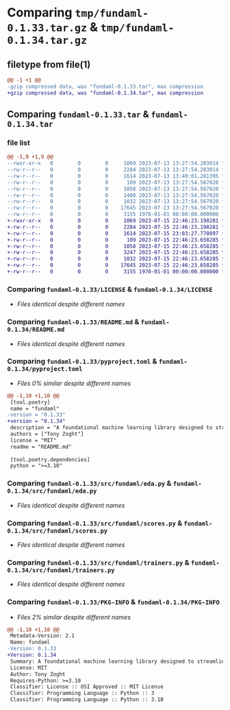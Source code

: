 # Comparing `tmp/fundaml-0.1.33.tar.gz` & `tmp/fundaml-0.1.34.tar.gz`

## filetype from file(1)

```diff
@@ -1 +1 @@
-gzip compressed data, was "fundaml-0.1.33.tar", max compression
+gzip compressed data, was "fundaml-0.1.34.tar", max compression
```

## Comparing `fundaml-0.1.33.tar` & `fundaml-0.1.34.tar`

### file list

```diff
@@ -1,9 +1,9 @@
--rwxr-xr-x   0        0        0     1069 2023-07-13 13:27:54.203014 fundaml-0.1.33/LICENSE
--rw-r--r--   0        0        0     2284 2023-07-13 13:27:54.203014 fundaml-0.1.33/README.md
--rw-r--r--   0        0        0     1614 2023-07-13 13:40:01.281395 fundaml-0.1.33/pyproject.toml
--rw-r--r--   0        0        0      109 2023-07-13 13:27:54.567020 fundaml-0.1.33/src/fundaml/__init__.py
--rw-r--r--   0        0        0     1058 2023-07-13 13:27:54.567020 fundaml-0.1.33/src/fundaml/eda.py
--rw-r--r--   0        0        0     1400 2023-07-13 13:27:54.567020 fundaml-0.1.33/src/fundaml/models.py
--rw-r--r--   0        0        0     1032 2023-07-13 13:27:54.567020 fundaml-0.1.33/src/fundaml/scores.py
--rw-r--r--   0        0        0    17645 2023-07-13 13:27:54.567020 fundaml-0.1.33/src/fundaml/trainers.py
--rw-r--r--   0        0        0     3155 1970-01-01 00:00:00.000000 fundaml-0.1.33/PKG-INFO
+-rwxr-xr-x   0        0        0     1069 2023-07-15 22:46:23.198281 fundaml-0.1.34/LICENSE
+-rw-r--r--   0        0        0     2284 2023-07-15 22:46:23.198281 fundaml-0.1.34/README.md
+-rw-r--r--   0        0        0     1614 2023-07-15 23:03:27.770897 fundaml-0.1.34/pyproject.toml
+-rw-r--r--   0        0        0      109 2023-07-15 22:46:23.658285 fundaml-0.1.34/src/fundaml/__init__.py
+-rw-r--r--   0        0        0     1058 2023-07-15 22:46:23.658285 fundaml-0.1.34/src/fundaml/eda.py
+-rw-r--r--   0        0        0     3247 2023-07-15 22:46:23.658285 fundaml-0.1.34/src/fundaml/models.py
+-rw-r--r--   0        0        0     1032 2023-07-15 22:46:23.658285 fundaml-0.1.34/src/fundaml/scores.py
+-rw-r--r--   0        0        0    17645 2023-07-15 22:46:23.658285 fundaml-0.1.34/src/fundaml/trainers.py
+-rw-r--r--   0        0        0     3155 1970-01-01 00:00:00.000000 fundaml-0.1.34/PKG-INFO
```

### Comparing `fundaml-0.1.33/LICENSE` & `fundaml-0.1.34/LICENSE`

 * *Files identical despite different names*

### Comparing `fundaml-0.1.33/README.md` & `fundaml-0.1.34/README.md`

 * *Files identical despite different names*

### Comparing `fundaml-0.1.33/pyproject.toml` & `fundaml-0.1.34/pyproject.toml`

 * *Files 0% similar despite different names*

```diff
@@ -1,10 +1,10 @@
 [tool.poetry]
 name = "fundaml"
-version = "0.1.33"
+version = "0.1.34"
 description = "A foundational machine learning library designed to streamline the end-to-end process of developing and deploying machine learning models. FundAML offers a broad array of tools and utilities for data preprocessing, model training, evaluation, and deployment, making it a fundamental solution for machine learning tasks."
 authors = ["Tony Zoght"]
 license = "MIT"
 readme = "README.md"
 
 [tool.poetry.dependencies]
 python = ">=3.10"
```

### Comparing `fundaml-0.1.33/src/fundaml/eda.py` & `fundaml-0.1.34/src/fundaml/eda.py`

 * *Files identical despite different names*

### Comparing `fundaml-0.1.33/src/fundaml/scores.py` & `fundaml-0.1.34/src/fundaml/scores.py`

 * *Files identical despite different names*

### Comparing `fundaml-0.1.33/src/fundaml/trainers.py` & `fundaml-0.1.34/src/fundaml/trainers.py`

 * *Files identical despite different names*

### Comparing `fundaml-0.1.33/PKG-INFO` & `fundaml-0.1.34/PKG-INFO`

 * *Files 2% similar despite different names*

```diff
@@ -1,10 +1,10 @@
 Metadata-Version: 2.1
 Name: fundaml
-Version: 0.1.33
+Version: 0.1.34
 Summary: A foundational machine learning library designed to streamline the end-to-end process of developing and deploying machine learning models. FundAML offers a broad array of tools and utilities for data preprocessing, model training, evaluation, and deployment, making it a fundamental solution for machine learning tasks.
 License: MIT
 Author: Tony Zoght
 Requires-Python: >=3.10
 Classifier: License :: OSI Approved :: MIT License
 Classifier: Programming Language :: Python :: 3
 Classifier: Programming Language :: Python :: 3.10
```

